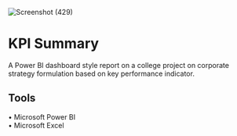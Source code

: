 ![Screenshot (429)](https://user-images.githubusercontent.com/102712597/205595329-6741cf00-2f30-4c60-a678-841c90c86350.png)

# KPI Summary
A Power BI dashboard style report on a college project on corporate strategy formulation based on key performance indicator.

## Tools
• Microsoft Power BI <br>
• Microsoft Excel
